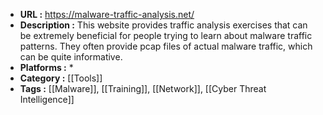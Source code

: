 - **URL :** https://malware-traffic-analysis.net/
- **Description :** This website provides traffic analysis exercises that can be extremely beneficial for people trying to learn about malware traffic patterns. They often provide pcap files of actual malware traffic, which can be quite informative.
- **Platforms :** *
- **Category :** [[Tools]]
- **Tags :** [[Malware]], [[Training]], [[Network]], [[Cyber Threat Intelligence]]